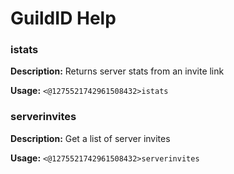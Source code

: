 # GuildID Help

### istats

**Description:** Returns server stats from an invite link

**Usage:** `<@1275521742961508432>istats`

### serverinvites

**Description:** Get a list of server invites

**Usage:** `<@1275521742961508432>serverinvites`

